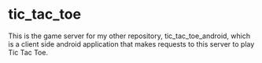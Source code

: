 # tic_tac_toe

This is the game server for my other repository, tic_tac_toe_android, which is a client side android application that makes requests to this server to play Tic Tac Toe.
